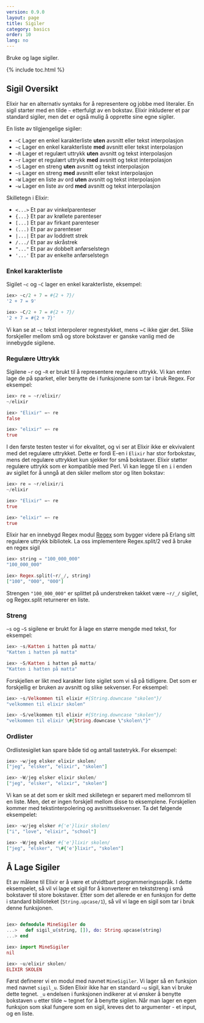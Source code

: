 ```yaml
---
version: 0.9.0
layout: page
title: Sigiler
category: basics
order: 10
lang: no
---
```


Bruke og lage sigiler.

{% include toc.html %}

## Sigil Oversikt

Elixir har en alternativ syntaks for å representere og jobbe med literaler. En sigil starter med en tilde `~` etterfulgt av en bokstav. Elixir inkluderer et par standard sigiler, men det er også mulig å opprette sine egne sigiler.

En liste av tilgjengelige sigiler:

  - `~C` Lager en enkel karakterliste **uten** avsnitt eller tekst interpolasjon
  - `~c` Lager en enkel karakterliste **med** avsnitt eller tekst interpolasjon
  - `~R` Lager et regulært uttrykk **uten** avsnitt og tekst interpolasjon
  - `~r` Lager et regulært uttrykk **med** avsnitt og tekst interpolasjon
  - `~S` Lager en streng **uten** avsnitt og tekst interpolasjon
  - `~s` Lager en streng **med** avsnitt eller tekst interpolasjon
  - `~W` Lager en liste av ord **uten** avsnitt og tekst interpolasjon
  - `~w` Lager en liste av ord **med** avsnitt og tekst interpolasjon

Skilletegn i Elixir:

  - `<...>` Et par av vinkelparenteser
  - `{...}` Et par av krøllete parenteser
  - `[...]` Et par av firkant parenteser
  - `(...)` Et par av parenteser
  - `|...|` Et par av loddrett strek
  - `/.../` Et par av skråstrek
  - `"..."` Et par av dobbelt anførselstegn
  - `'...'` Et par av enkelte anførselstegn

### Enkel karakterliste

Sigilet `~c` og `~C` lager en enkel karakterliste, eksempel:


```elixir
iex> ~c/2 + 7 = #{2 + 7}/
'2 + 7 = 9'

iex> ~C/2 + 7 = #{2 + 7}/
'2 + 7 = #{2 + 7}'
```

Vi kan se at `~c` tekst interpolerer regnestykket, mens ~`C` ikke gjør det. Slike forskjeller mellom små og store bokstaver er ganske vanlig med de innebygde sigilene.

### Regulære Uttrykk

Sigilene `~r` og `~R` er brukt til å representere regulære uttrykk. Vi kan enten lage de på sparket, eller benytte de i funksjonene som tar i bruk Regex. For eksempel:

```elixir
iex> re = ~r/elixir/
~/elixir

iex> "Elixir" =~ re
false

iex> "elixir" =~ re
true
```

I den første testen tester vi for ekvalitet, og vi ser at Elixir ikke er ekvivalent med det regulære uttrykket. Dette er fordi E-en i `Elixir` har stor forbokstav, mens det regulære uttrykket kun sjekker for små bokstaver. Elixir støtter regulære uttrykk som er kompatible med Perl. Vi kan legge til en `i` i enden av sigilet for å unngå at den skiler mellom stor og liten bokstav:

```elixir
iex> re = ~r/elixir/i
~/elixir

iex> "Elixir" =~ re
true

iex> "elixir" =~ re
true
```

Elixir har en innebygd Regex modul [Regex](http://elixir-lang.org/docs/stable/elixir/Regex.html) som bygger videre på Erlang sitt regulære uttrykk bibliotek. La oss implementere Regex.split/2 ved å bruke en regex sigil

```elixir
iex> string = "100_000_000"
"100_000_000"

iex> Regex.split(~r/_/, string)
["100", "000", "000"]
```

Strengen `"100_000_000"` er splittet på understreken takket være `~r/_/` sigilet, og Regex.split returnerer en liste.

### Streng

`~s` og `~S` sigilene er brukt for å lage en større mengde med tekst, for eksempel:

```elixir
iex> ~s/Katten i hatten på matta/
"Katten i hatten på matta"

iex> ~S/Katten i hatten på matta/
"Katten i hatten på matta"
```

Forskjellen er likt med karakter liste sigilet som vi så på tidligere. Det som er forskjellig er bruken av avsnitt og slike sekvenser. For eksempel:

```elixir
iex> ~s/Velkommen til elixir #{String.downcase "skolen"}/
"velkommen til elixir skolen"

iex> ~S/velkommen til elixir #{String.downcase "skolen"}/
"velkommen til elixir \#{String.downcase \"skolen\"}"
```

### Ordlister

Ordlistesigilet kan spare både tid og antall tastetrykk. For eksempel:

```elixir
iex> ~w/jeg elsker elixir skolen/
["jeg", "elsker", "elixir", "skolen"]

iex> ~W/jeg elsker elixir skolen/
["jeg", "elsker", "elixir", "skolen"]
```

Vi kan se at det som er skilt med skilletegn er separert med mellomrom til en liste. Men, det er ingen forskjell mellom disse to eksemplene. Forskjellen kommer med tekstinterpolering og avsnittssekvenser. Ta det følgende eksempelet:

```elixir
iex> ~w/jeg elsker #{'e'}lixir skolen/
["i", "love", "elixir", "school"]

iex> ~W/jeg elsker #{'e'}lixir skolen/
["jeg", "elsker", "\#{'e'}lixir", "skolen"]
```

## Å Lage Sigiler

Et av målene til Elixir er å være et utvidtbart programmeringsspråk. I dette eksempelet, så vil vi lage et sigil for å konverterer en tekststreng i små bokstaver til store bokstaver. Etter som det allerede er en funksjon for dette i standard biblioteket (`String.upcase/1`), så vil vi lage en sigil som tar i bruk denne funksjonen.

```elixir

iex> defmodule MineSigiler do
...>   def sigil_u(string, []), do: String.upcase(string)
...> end

iex> import MineSigiler
nil

iex> ~u/elixir skolen/
ELIXIR SKOLEN
```

Først definerer vi en modul med navnet `MineSigiler`. Vi lager så en funksjon med navnet `sigil_u`. Siden Elixir ikke har en standard `~u` sigil, kan vi bruke dette tegnet. `_u` endelsen i funksjonen indikerer at vi ønsker å benytte bokstaven `u` etter tilde ~ tegnet for å benytte sigilen. Når man lager en egen funksjon som skal fungere som en sigil, kreves det to argumenter - et input, og en liste.
